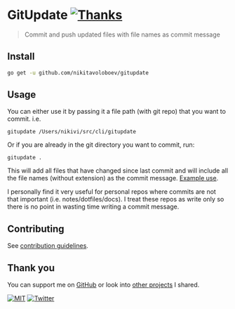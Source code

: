 # GitUpdate [![Thanks](http://bit.ly/saythankss)](https://github.com/users/nikitavoloboev/sponsorship)

> Commit and push updated files with file names as commit message

## Install

```Bash
go get -u github.com/nikitavoloboev/gitupdate
```

## Usage

You can either use it by passing it a file path (with git repo) that you want to commit. i.e.

`gitupdate /Users/nikivi/src/cli/gitupdate`

Or if you are already in the git directory you want to commit, run:

`gitupdate .`

This will add all files that have changed since last commit and will include all the file names (without extension) as the commit message. [Example use](https://github.com/nikitavoloboev/knowledge/commits/master).

I personally find it very useful for personal repos where commits are not that important (i.e. notes/dotfiles/docs). I treat these repos as write only so there is no point in wasting time writing a commit message.

## Contributing

See [contribution guidelines](CONTRIBUTING.md#readme).

## Thank you

You can support me on [GitHub](https://github.com/users/nikitavoloboev/sponsorship) or look into [other projects](https://nikitavoloboev.xyz/projects) I shared.

[![MIT](https://img.shields.io/badge/license-MIT-0a0a0a.svg?style=flat&colorA=0a0a0a)](LICENSE) [![Twitter](http://bit.ly/nikitatweet)](https://twitter.com/nikitavoloboev)
